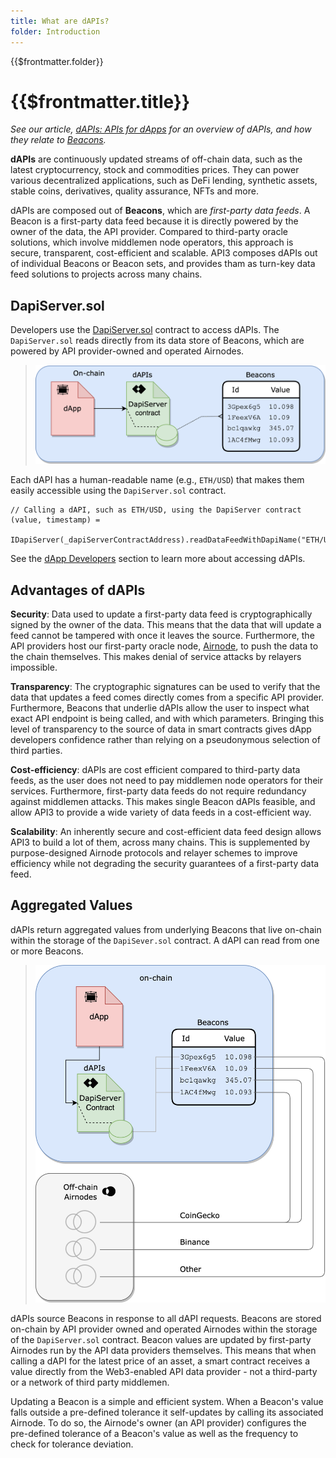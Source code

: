 ```yaml
---
title: What are dAPIs?
folder: Introduction
---
```


<TitleSpan>{{$frontmatter.folder}}</TitleSpan>

# {{$frontmatter.title}}

<VersionWarning/>

<TocHeader />
<TOC class="table-of-contents" :include-level="[2,3]" />

_See our article,
[dAPIs: APIs for dApps](https://medium.com/api3/dapis-apis-for-dapps-53b83f8d2493)
for an overview of dAPIs, and how they relate to
[Beacons](https://medium.com/api3/beacons-building-blocks-for-web3-data-connectivity-df6ad3eb5763)._

**dAPIs** are continuously updated streams of off-chain data, such as the latest
cryptocurrency, stock and commodities prices. They can power various
decentralized applications, such as DeFi lending, synthetic assets, stable
coins, derivatives, quality assurance, NFTs and more.

dAPIs are composed out of **Beacons**, which are _first-party data feeds_. A
Beacon is a first-party data feed because it is directly powered by the owner of
the data, the API provider. Compared to third-party oracle solutions, which
involve middlemen node operators, this approach is secure, transparent,
cost-efficient and scalable. API3 composes dAPIs out of individual Beacons or
Beacon sets, and provides tham as turn-key data feed solutions to projects
across many chains.

## DapiServer.sol

Developers use the
[DapiServer.sol](https://github.com/api3dao/airnode-protocol-v1/blob/main/contracts/dapis/DapiServer.sol)
contract to access dAPIs. The `DapiServer.sol` reads directly from its data
store of Beacons, which are powered by API provider-owned and operated Airnodes.

> <img src="./assets/images/dapp-beacon.png" width="550px"/>

Each dAPI has a human-readable name (e.g., `ETH/USD`) that makes them easily
accessible using the `DapiServer.sol` contract.

```solidity
// Calling a dAPI, such as ETH/USD, using the DapiServer contract
(value, timestamp) =
  IDapiServer(_dapiServerContractAddress).readDataFeedWithDapiName("ETH/USD");
```

See the [dApp Developers](./developers/) section to learn more about accessing
dAPIs.

## Advantages of dAPIs

**Security**: Data used to update a first-party data feed is cryptographically
signed by the owner of the data. This means that the data that will update a
feed cannot be tampered with once it leaves the source. Furthermore, the API
providers host our first-party oracle node, [Airnode](../airnode/), to push the
data to the chain themselves. This makes denial of service attacks by relayers
impossible.

**Transparency**: The cryptographic signatures can be used to verify that the
data that updates a feed comes directly comes from a specific API provider.
Furthermore, Beacons that underlie dAPIs allow the user to inspect what exact
API endpoint is being called, and with which parameters. Bringing this level of
transparency to the source of data in smart contracts gives dApp developers
confidence rather than relying on a pseudonymous selection of third parties.

**Cost-efficiency**: dAPIs are cost efficient compared to third-party data
feeds, as the user does not need to pay middlemen node operators for their
services. Furthermore, first-party data feeds do not require redundancy against
middlemen attacks. This makes single Beacon dAPIs feasible, and allow API3 to
provide a wide variety of data feeds in a cost-efficient way.

**Scalability**: An inherently secure and cost-efficient data feed design allows
API3 to build a lot of them, across many chains. This is supplemented by
purpose-designed Airnode protocols and relayer schemes to improve efficiency
while not degrading the security guarantees of a first-party data feed.

## Aggregated Values

dAPIs return aggregated values from underlying Beacons that live on-chain within
the storage of the `DapiSever.sol` contract. A dAPI can read from one or more
Beacons.

> <img src="./assets/images/dapi-beacons.png" width="550px"/>

dAPIs source Beacons in response to all dAPI requests. Beacons are stored
on-chain by API provider owned and operated Airnodes within the storage of the
`DapiServer.sol` contract. Beacon values are updated by first-party Airnodes run
by the API data providers themselves. This means that when calling a dAPI for
the latest price of an asset, a smart contract receives a value directly from
the Web3-enabled API data provider - not a third-party or a network of third
party middlemen.

Updating a Beacon is a simple and efficient system. When a Beacon's value falls
outside a pre-defined tolerance it self-updates by calling its associated
Airnode. To do so, the Airnode's owner (an API provider) configures the
pre-defined tolerance of a Beacon's value as well as the frequency to check for
tolerance deviation.
